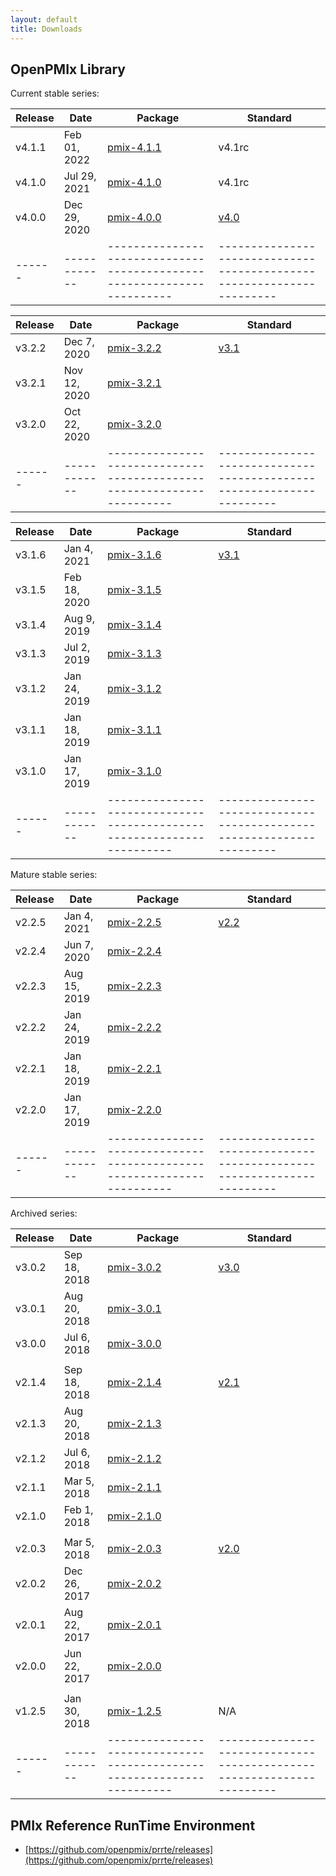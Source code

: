 ```yaml
---
layout: default
title: Downloads
---
```


OpenPMIx Library
----------------
Current stable series:

| Release | Date  | Package |  Standard  |
| ------- | ----- | ------- | ---------- |
| v4.1.1 | Feb 01, 2022 | [pmix-4.1.1](https://github.com/openpmix/openpmix/releases/tag/v4.1.1) | v4.1rc |
| v4.1.0 | Jul 29, 2021 | [pmix-4.1.0](https://github.com/openpmix/openpmix/releases/tag/v4.1.0) | v4.1rc |
| v4.0.0 | Dec 29, 2020 | [pmix-4.0.0](https://github.com/openpmix/openpmix/releases/tag/v4.0.0) | [v4.0](https://pmix.github.io/uploads/2020/12/pmix-standard-v4.0.pdf) |
| ------ | ------------ | ---------------------------------------------------------------------- | --------------------------------------------------------------------- |


| Release | Date | Package |  Standard  |
| ------- | ---- | ------- | ---------- |
| v3.2.2 | Dec 7, 2020 | [pmix-3.2.2](https://github.com/openpmix/openpmix/releases/tag/v3.2.2) | [v3.1](https://pmix.github.io/uploads/2019/02/pmix-standard-3.1.pdf) |
| v3.2.1 | Nov 12, 2020 | [pmix-3.2.1](https://github.com/openpmix/openpmix/releases/tag/v3.2.1) |                                                                      |
| v3.2.0 | Oct 22, 2020 | [pmix-3.2.0](https://github.com/openpmix/openpmix/releases/tag/v3.2.0) |                                                                      |
| ------ | ------------ | ---------------------------------------------------------------------- | --------------------------------------------------------------------- |


| Release | Date | Package |  Standard  |
| ------- | ---- | ------- | ---------- |
| v3.1.6 | Jan 4, 2021 | [pmix-3.1.6](https://github.com/openpmix/openpmix/releases/tag/v3.1.6) | [v3.1](https://pmix.github.io/uploads/2019/02/pmix-standard-3.1.pdf) |
| v3.1.5 | Feb 18, 2020 | [pmix-3.1.5](https://github.com/openpmix/openpmix/releases/tag/v3.1.5) |                                                                      |
| v3.1.4 | Aug 9, 2019  | [pmix-3.1.4](https://github.com/openpmix/openpmix/releases/tag/v3.1.4) |                                                                      |
| v3.1.3 | Jul 2, 2019  | [pmix-3.1.3](https://github.com/openpmix/openpmix/releases/tag/v3.1.3) |                                                                      |
| v3.1.2 | Jan 24, 2019  | [pmix-3.1.2](https://github.com/openpmix/openpmix/releases/tag/v3.1.2) |                                                                      |
| v3.1.1 | Jan 18, 2019  | [pmix-3.1.1](https://github.com/openpmix/openpmix/releases/tag/v3.1.1) |                                                                      |
| v3.1.0 | Jan 17, 2019  | [pmix-3.1.0](https://github.com/openpmix/openpmix/releases/tag/v3.1.0) |                                                                      |
| ------ | ------------ | ---------------------------------------------------------------------- | --------------------------------------------------------------------- |



Mature stable series:

| Release | Date | Package |  Standard  |
| ------- | ---- | ------- | ---------- |
| v2.2.5 | Jan 4, 2021 | [pmix-2.2.5](https://github.com/openpmix/openpmix/releases/tag/v2.2.5) | [v2.2](https://pmix.github.io/uploads/2019/02/pmix-standard-2.2.pdf)   |
| v2.2.4 | Jun 7, 2020 | [pmix-2.2.4](https://github.com/openpmix/openpmix/releases/tag/v2.2.4) |                                                                       |
| v2.2.3 | Aug 15, 2019 | [pmix-2.2.3](https://github.com/openpmix/openpmix/releases/tag/v2.2.3) |                                                                      |
| v2.2.2 | Jan 24, 2019 | [pmix-2.2.2](https://github.com/openpmix/openpmix/releases/tag/v2.2.2) |                                                                      |
| v2.2.1 | Jan 18, 2019 | [pmix-2.2.1](https://github.com/openpmix/openpmix/releases/tag/v2.2.1) |                                                                      |
| v2.2.0 | Jan 17, 2019 | [pmix-2.2.0](https://github.com/openpmix/openpmix/releases/tag/v2.2.0) |                                                                      |
| ------ | ------------ | ---------------------------------------------------------------------- | --------------------------------------------------------------------- |


Archived series:

| Release | Date | Package |  Standard  |
| ------- | ---- | ------- | ---------- |
| v3.0.2 | Sep 18, 2018 | [pmix-3.0.2](https://github.com/openpmix/openpmix/releases/tag/v3.0.2) | [v3.0](https://pmix.github.io/uploads/2018/12/pmix-standard-3.0.pdf) |
| v3.0.1 | Aug 20, 2018 | [pmix-3.0.1](https://github.com/openpmix/openpmix/releases/tag/v3.0.1) |                                                                      |
| v3.0.0 | Jul 6, 2018 | [pmix-3.0.0](https://github.com/openpmix/openpmix/releases/tag/v3.0.0) |                                                                      |
|        |             |                                                                        |                                                                      |
| v2.1.4 | Sep 18, 2018 | [pmix-2.1.4](https://github.com/openpmix/openpmix/releases/tag/v2.1.4) | [v2.1](https://pmix.github.io/uploads/2018/12/pmix-standard-2.1.pdf) |
| v2.1.3 | Aug 20, 2018 | [pmix-2.1.3](https://github.com/openpmix/openpmix/releases/tag/v2.1.3) |                                                                      |
| v2.1.2 | Jul 6, 2018  | [pmix-2.1.2](https://github.com/openpmix/openpmix/releases/tag/v2.1.2) |                                                                      |
| v2.1.1 | Mar 5, 2018 | [pmix-2.1.1](https://github.com/openpmix/openpmix/releases/tag/v2.1.1) |                                                                      |
| v2.1.0 | Feb 1, 2018 | [pmix-2.1.0](https://github.com/openpmix/openpmix/releases/tag/v2.1.0) |                                                                      |
|        |             |                                                                        |                                                                      |
| v2.0.3 | Mar 5, 2018 | [pmix-2.0.3](https://github.com/openpmix/openpmix/releases/tag/v2.0.3) | [v2.0](https://pmix.github.io/uploads/2018/09/pmix-standard.pdf) |
| v2.0.2 | Dec 26, 2017 | [pmix-2.0.2](https://github.com/openpmix/openpmix/releases/tag/v2.0.2) |                                                                      |
| v2.0.1 | Aug 22, 2017 | [pmix-2.0.1](https://github.com/openpmix/openpmix/releases/tag/v2.0.1) |                                                                      |
| v2.0.0 | Jun 22, 2017 | [pmix-2.0.0](https://github.com/openpmix/openpmix/releases/tag/v2.0.0) |                                                                      |
|        |             |                                                                        |                                                                      |
| v1.2.5 | Jan 30, 2018 | [pmix-1.2.5](https://github.com/openpmix/openpmix/releases/tag/v1.2.5) |       N/A                                                           |
| ------ | ------------ | ---------------------------------------------------------------------- | --------------------------------------------------------------------- |


PMIx Reference RunTime Environment
----------------------------------
 - [https://github.com/openpmix/prrte/releases](https://github.com/openpmix/prrte/releases)

